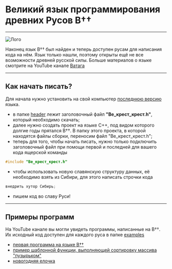 # Великий язык программирования древних Русов В††

___

![Лого](https://sun9-35.userapi.com/impg/JMeZbK2RtwcUHV8PLS5Lizg8QRJ3cOUpons0IA/ImYNJDVqCh0.jpg?size=506x330&quality=96&sign=63f7c2f5af0678b205c0e48296ae4106&type=album)

Наконец язык В†† был найден и&nbsp;теперь доступен русам для написания кода на&nbsp;нём. Язык только нашли, поэтому открыты ещё не&nbsp;все возможности древней русской силы.
Больше материалов о&nbsp;языке смотрите на&nbsp;YouTube канале [Ватага](https://www.youtube.com/@VatagaRUS)

___ 

## Как начать писать?
Для начала нужно установить на&nbsp;свой компьютер [последнюю версию](https://github.com/KanatnikovMax/znanie-drevnix/blob/main/header/%D0%92%D0%B5_%D0%BA%D1%80%D0%B5%D1%81%D1%82_%D0%BA%D1%80%D0%B5%D1%81%D1%82.h) языка.
- в папке [header](https://github.com/KanatnikovMax/znanie-drevnix/tree/main/header) лежит заголовочный файл __"Ве_крест_крест.h"__, который необходимо скачать;
- далее нужно создать проект на языке C++, под видом которого долгие годы прятался В††. В&nbsp;папку этого проекта, в&nbsp;которой находятся файлы сборки, переносим файл "Ве_крест_крест.h";
- теперь для того, чтобы начать писать, нужно только подключить заголовочный файл при помощи первой и последней для вашего кода ящерской команды 
```C++
#include "Ве_крест_крест.h"
```
- чтобы использовать новую славянскую структуру данных, её необходимо взять из&nbsp;Сибири, для этого написать строчки кода
```C++
внедрить хутор Сибирь;
```
- пишем код во славу Руси!

___ 

## Примеры программ
На YouTube канале вы могли увидеть программы, написанные на&nbsp;В††. Их исходный код доступен для каждого руса в&nbsp;папке [examples](https://github.com/KanatnikovMax/znanie-drevnix/tree/main/examples)
- [первая программа на языке В††](https://github.com/KanatnikovMax/znanie-drevnix/blob/main/examples/%D0%A1%D0%BB%D0%B0%D0%B2%D0%B0_%D0%A0%D1%83%D1%81%D0%B8.cpp)
- [пример шаблонной функции, выполняющей сортировку массива "пузырьком"](https://github.com/KanatnikovMax/znanie-drevnix/blob/main/examples/%D0%A1%D0%BE%D1%80%D1%82%D0%B8%D1%80%D0%BE%D0%B2%D0%BE%D1%87%D0%BA%D0%B0.cpp)
- [новогодняя елочка](https://github.com/KanatnikovMax/znanie-drevnix/blob/main/examples/%D0%95%D0%BB%D0%BE%D1%87%D0%BA%D0%B0%D0%93%D0%BE%D1%80%D0%B8.cpp)
